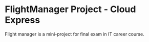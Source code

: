 # FlightManager Project - Cloud Express

Flight manager is a mini-project for final exam in IT career course.

